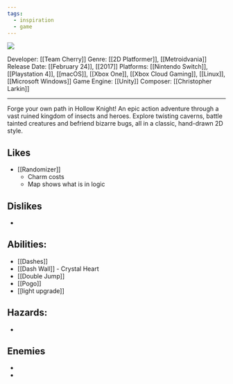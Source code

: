 ```yaml
---
tags:
  - inspiration
  - game
---
```

<img src="https://cdn2.steamgriddb.com/thumb/d18c832e8c956b4ef8b92862e6bf470d.jpg">

Developer: [[Team Cherry]]
Genre: [[2D Platformer]], [[Metroidvania]]
Release Date: [[February 24]], [[2017]]
Platforms:  [[Nintendo Switch]], [[Playstation 4]], [[macOS]], [[Xbox One]], [[Xbox Cloud Gaming]],
[[Linux]], [[Microsoft Windows]]
Game Engine: [[Unity]]
Composer: [[Christopher Larkin]]

----

Forge your own path in Hollow Knight! An epic action adventure through a vast ruined kingdom of insects and heroes. Explore twisting caverns, battle tainted creatures and befriend bizarre bugs, all in a classic, hand-drawn 2D style.

## Likes
* [[Randomizer]]
	* Charm costs
	* Map shows what is in logic

## Dislikes
* 

## Abilities:
* [[Dashes]]
* [[Dash Wall]] - Crystal Heart
* [[Double Jump]]
* [[Pogo]]
* [[light upgrade]]

## Hazards:
* 

## Enemies
* 


* 